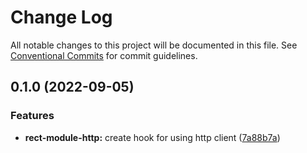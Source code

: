 # Change Log

All notable changes to this project will be documented in this file.
See [Conventional Commits](https://conventionalcommits.org) for commit guidelines.

## 0.1.0 (2022-09-05)


### Features

* **rect-module-http:** create hook for using http client ([7a88b7a](https://github.com/equinor/fusion-framework/commit/7a88b7aeb246bc37c3a10927beaa2ec48f8515fc))
